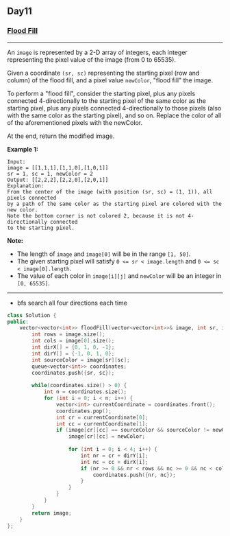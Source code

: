 ## Day11

### [Flood Fill](https://leetcode.com/explore/challenge/card/may-leetcoding-challenge/535/week-2-may-8th-may-14th/3326/)

---

An `image` is represented by a 2-D array of integers, each integer representing the pixel value of the image (from 0 to 65535).

Given a coordinate `(sr, sc)` representing the starting pixel (row and column) of the flood fill, and a pixel value `newColor`, "flood fill" the image.

To perform a "flood fill", consider the starting pixel, plus any pixels connected 4-directionally to the starting pixel of the same color as the starting pixel, plus any pixels connected 4-directionally to those pixels (also with the same color as the starting pixel), and so on. Replace the color of all of the aforementioned pixels with the newColor.

At the end, return the modified image.

**Example 1:**
```
Input: 
image = [[1,1,1],[1,1,0],[1,0,1]]
sr = 1, sc = 1, newColor = 2
Output: [[2,2,2],[2,2,0],[2,0,1]]
Explanation: 
From the center of the image (with position (sr, sc) = (1, 1)), all pixels connected 
by a path of the same color as the starting pixel are colored with the new color.
Note the bottom corner is not colored 2, because it is not 4-directionally connected
to the starting pixel.
```

**Note:**

- The length of `image` and `image[0]` will be in the range `[1, 50]`.
- The given starting pixel will satisfy `0 <= sr < image.length` and `0 <= sc < image[0].length`.
- The value of each color in `image[i][j]` and `newColor` will be an integer in `[0, 65535]`.

---
- bfs search all four directions each time

```cpp
class Solution {
public:
    vector<vector<int>> floodFill(vector<vector<int>>& image, int sr, int sc, int newColor) {
        int rows = image.size();
        int cols = image[0].size();
        int dirX[] = {0, 1, 0, -1};
        int dirY[] = {-1, 0, 1, 0};
        int sourceColor = image[sr][sc];
        queue<vector<int>> coordinates;
        coordinates.push({sr, sc});
        
        while(coordinates.size() > 0) {
            int n = coordinates.size();
            for (int i = 0; i < n; i++) {
                vector<int> currentCoordinate = coordinates.front();
                coordinates.pop();
                int cr = currentCoordinate[0];
                int cc = currentCoordinate[1];
                if (image[cr][cc] == sourceColor && sourceColor != newColor) {
                    image[cr][cc] = newColor;
                    
                    for (int i = 0; i < 4; i++) {
                        int nr = cr + dirY[i];
                        int nc = cc + dirX[i];
                        if (nr >= 0 && nr < rows && nc >= 0 && nc < cols) {
                            coordinates.push({nr, nc});
                        }
                    }
                }
            }
        }
        return image;
    }
};
```